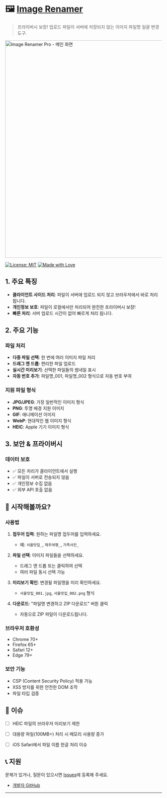 # 🖼️ [Image Renamer](https://minjipi.github.io/Image-Renamer/)

> 프라이버시 보장! 업로드 파일이 서버에 저장되지 않는 이미지 파일명 일괄 변경 도구. 

<img width="700" alt="Image Renamer Pro - 메인 화면" src="https://github.com/user-attachments/assets/3a5f5a70-1854-4ddb-9ac9-bbc43bd8b745" />


[![License: MIT](https://img.shields.io/badge/License-MIT-yellow.svg)](https://opensource.org/licenses/MIT)
[![Made with Love](https://img.shields.io/badge/Made%20with-❤️-red.svg)](https://github.com)




## 1. 주요 특징

- **클라이언트 사이드 처리**: 파일이 서버에 업로드 되지 않고 브라우저에서 바로 처리 됩니다.
- **개인정보 보호**: 파일이 로컬에서만 처리되어 완전한 프라이버시 보장!
- **빠른 처리**: 서버 업로드 시간이 없어 빠르게 처리 됩니다.

## 2. 주요 기능

### 파일 처리
- **다중 파일 선택**: 한 번에 여러 이미지 파일 처리
- **드래그 앤 드롭**: 편리한 파일 업로드
- **실시간 미리보기**: 선택한 파일들의 썸네일 표시
- **자동 번호 추가**: 파일명_001, 파일명_002 형식으로 자동 번호 부여

### 지원 파일 형식
- **JPG/JPEG**: 가장 일반적인 이미지 형식
- **PNG**: 투명 배경 지원 이미지
- **GIF**: 애니메이션 이미지
- **WebP**: 현대적인 웹 이미지 형식
- **HEIC**: Apple 기기 이미지 형식

## 3. 보안 & 프라이버시

### 데이터 보호
- ✅ 모든 처리가 클라이언트에서 실행
- ✅ 파일이 서버로 전송되지 않음
- ✅ 개인정보 수집 없음
- ✅ 외부 API 호출 없음

## 🚀 시작해볼까요?

### 사용법

1. **접두어 입력**: 원하는 파일명 접두어를 입력하세요.
   - 예: `서울맛집_`, `제주여행_`, `가족사진_`

2. **파일 선택**: 이미지 파일들을 선택하세요.
   - 드래그 앤 드롭 또는 클릭하여 선택
   - 여러 파일 동시 선택 가능

3. **미리보기 확인**: 변경될 파일명을 미리 확인하세요.
   - `서울맛집_001.jpg`, `서울맛집_002.png` 형식

4. **다운로드**: "파일명 변경하고 ZIP 다운로드" 버튼 클릭
   - 자동으로 ZIP 파일이 다운로드됩니다.



### 브라우저 호환성
- Chrome 70+
- Firefox 65+
- Safari 12+
- Edge 79+



### 보안 기능
- CSP (Content Security Policy) 적용 가능
- XSS 방지를 위한 안전한 DOM 조작
- 파일 타입 검증


## 🐛 이슈

- [ ] HEIC 파일의 브라우저 미리보기 제한
- [ ] 대용량 파일(100MB+) 처리 시 메모리 사용량 증가
- [ ] iOS Safari에서 파일 이름 한글 처리 이슈



## 📞 지원

문제가 있거나, 질문이 있으시면 [Issues](https://github.com/minjipi/Image-Rename/issues)에 등록해 주세요.
- [개발자 GitHub](https://github.com/minjipi)

---
